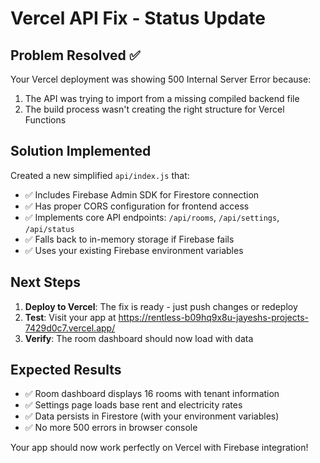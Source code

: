 # Vercel API Fix - Status Update

## Problem Resolved ✅

Your Vercel deployment was showing 500 Internal Server Error because:
1. The API was trying to import from a missing compiled backend file
2. The build process wasn't creating the right structure for Vercel Functions

## Solution Implemented

Created a new simplified `api/index.js` that:
- ✅ Includes Firebase Admin SDK for Firestore connection
- ✅ Has proper CORS configuration for frontend access
- ✅ Implements core API endpoints: `/api/rooms`, `/api/settings`, `/api/status`
- ✅ Falls back to in-memory storage if Firebase fails
- ✅ Uses your existing Firebase environment variables

## Next Steps

1. **Deploy to Vercel**: The fix is ready - just push changes or redeploy
2. **Test**: Visit your app at https://rentless-b09hq9x8u-jayeshs-projects-7429d0c7.vercel.app/
3. **Verify**: The room dashboard should now load with data

## Expected Results

- ✅ Room dashboard displays 16 rooms with tenant information
- ✅ Settings page loads base rent and electricity rates
- ✅ Data persists in Firestore (with your environment variables)
- ✅ No more 500 errors in browser console

Your app should now work perfectly on Vercel with Firebase integration!
